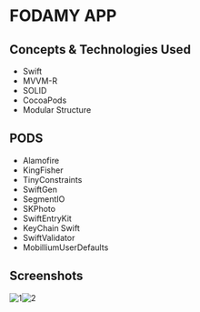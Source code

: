 # FODAMY APP

## Concepts & Technologies Used
- Swift
- MVVM-R
- SOLID
- CocoaPods
- Modular Structure
  
## PODS
- Alamofire
- KingFisher
- TinyConstraints
- SwiftGen
- SegmentIO
- SKPhoto
- SwiftEntryKit
- KeyChain Swift
- SwiftValidator
- MobilliumUserDefaults

## Screenshots
![1](https://github.com/sehribany/Fodamy/assets/65239293/7dc9e63d-bae7-4eab-a508-7c097dee0bd7)![2](https://github.com/sehribany/Fodamy/assets/65239293/ce4f2131-ccd1-46c6-83e2-6a939c30c099)



